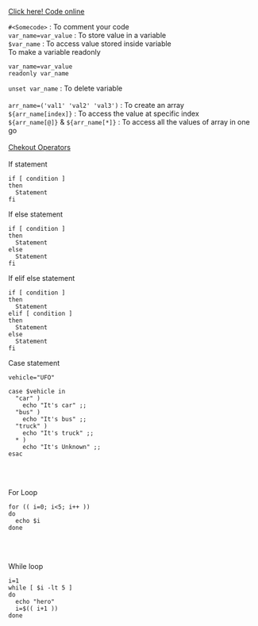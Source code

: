 [Click here! Code online](https://repl.it/languages/bash%23main.sh)

`#<Somecode>` : To comment your code
<br>
`var_name=var_value` : To store value in a variable
<br>
`$var_name` : To access value stored inside variable
<br>
To make a variable readonly
```
var_name=var_value
readonly var_name
``` 
`unset var_name` : To delete variable 
<br>
<br>
`arr_name=('val1' 'val2' 'val3')` : To create an array
<br>
`${arr_name[index]}` : To access the value at specific index
<br>
`${arr_name[@]}` & `${arr_name[*]}` : To access all the values of array in one go
<br>
<br>
[Chekout Operators](https://www.tutorialspoint.com/unix/unix-basic-operators.htm)
<br>
<br>
If statement
```
if [ condition ]
then
  Statement
fi  
```

If else statement
```
if [ condition ]
then
  Statement
else
  Statement
fi  
```

If elif else statement
```
if [ condition ]
then
  Statement
elif [ condition ]
then
  Statement
else
  Statement
fi  
```

Case statement
```
vehicle="UFO"

case $vehicle in
  "car" )
    echo "It's car" ;;
  "bus" )
    echo "It's bus" ;;
  "truck" )
    echo "It's truck" ;;
  * )
    echo "It's Unknown" ;; 
esac
```
<br>
<br>

For Loop
```
for (( i=0; i<5; i++ ))
do
  echo $i
done
```

<br>
<br>

While loop
```
i=1
while [ $i -lt 5 ]
do
  echo "hero"
  i=$(( i+1 ))
done
```
